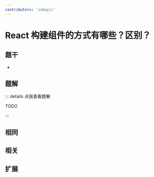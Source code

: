 ```yaml
---
contributors: 'isboyjc'
---
```


# React 构建组件的方式有哪些？区别？


## 题干

- 



## 题解

::: details 点我查看题解

  TODO

:::



## 相同


## 相关


## 扩展

